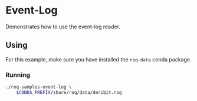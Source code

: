 # Event-Log

Demonstrates how to use the event-log reader.


## Using

For this example, make sure you have installed the `roq-data` conda package.

### Running

```bash
./roq-samples-event-log \
    $CONDA_PREFIX/share/roq/data/deribit.roq
```
